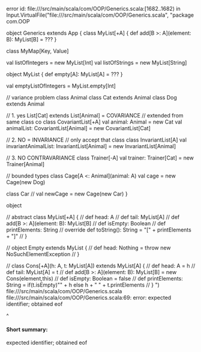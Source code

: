 error id: file://<WORKSPACE>/src/main/scala/com/OOP/Generics.scala:[1682..1682) in Input.VirtualFile("file://<WORKSPACE>/src/main/scala/com/OOP/Generics.scala", "package com.OOP

object Generics extends App {
  class MyList[+A] {
    def add[B >: A](element: B): MyList[B] = ???
  }

  class MyMap[Key, Value]

  val listOfIntegers = new MyList[Int]
  val listOfStrings = new MyList[String]

  object MyList {
    def empty[A]: MyList[A] = ???
  }

  val emptyListOfIntegers = MyList.empty[Int]

  // variance problem
  class Animal
  class Cat extends Animal
  class Dog extends Animal

  // 1. yes List[Cat] extends List[Animal] = COVARIANCE
  // extended from same class co
  class CovariantList[+A]
  val animal: Animal = new Cat
  val animalList: CovariantList[Animal] = new CovariantList[Cat]

  // 2. NO = INVARIANCE
  // only accept that class
  class InvariantList[A]
  val invariantAnimalList: InvariantList[Animal] = new InvariantList[Animal]

  // 3. NO CONTRAVARIANCE
  class Trainer[-A]
  val trainer: Trainer[Cat] = new Trainer[Animal]

  // bounded types
  class Cage[A <: Animal](animal: A)
  val cage = new Cage(new Dog)

  class Car
  // val newCage = new Cage(new Car)
}

object 

// abstract class MyList[+A] {
//   def head: A
//   def tail: MyList[A]
//   def add[B >: A](element: B): MyList[B]
//   def isEmpty: Boolean
//   def printElements: String
//   override def toString(): String = "[" + printElements + "]"
// }

// object Empty extends MyList {
//   def head: Nothing = throw  new NoSuchElementException
// }

// class Cons[+A](h: A, t: MyList[A]) extends MyList[A] {
//   def head: A = h
//   def tail: MyList[A] = t
//   def add[B >: A](element: B): MyList[B] = new Cons(element,this)
//   def isEmpty: Boolean = false
//   def printElements: String = if(t.isEmpty)"" + h else h + " " + t.printElements
// }
")
file://<WORKSPACE>/src/main/scala/com/OOP/Generics.scala
file://<WORKSPACE>/src/main/scala/com/OOP/Generics.scala:69: error: expected identifier; obtained eof

^
#### Short summary: 

expected identifier; obtained eof